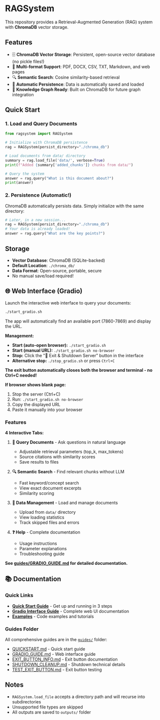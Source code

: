 RAGSystem
==========

This repository provides a Retrieval-Augmented Generation (RAG) system with **ChromaDB** vector storage.

## Features

- 🗄️ **ChromaDB Vector Storage**: Persistent, open-source vector database (no pickle files!)
- 📄 **Multi-format Support**: PDF, DOCX, CSV, TXT, Markdown, and web pages
- 🔍 **Semantic Search**: Cosine similarity-based retrieval
- 💾 **Automatic Persistence**: Data is automatically saved and loaded
- 🚀 **Knowledge Graph Ready**: Built on ChromaDB for future graph integration

## Quick Start

### 1. Load and Query Documents

```python
from ragsystem import RAGSystem

# Initialize with ChromaDB persistence
rag = RAGSystem(persist_directory="./chroma_db")

# Load documents from data/ directory
summary = rag.load_file('data/', verbose=True)
print(f"Added {summary['added_chunks']} chunks from data/")

# Query the system
answer = rag.query("What is this document about?")
print(answer)
```

### 2. Persistence (Automatic!)

ChromaDB automatically persists data. Simply initialize with the same directory:

```python
# Later, in a new session...
rag = RAGSystem(persist_directory="./chroma_db")
# Your data is already loaded!
answer = rag.query("What are the key points?")
```

## Storage

- **Vector Database**: ChromaDB (SQLite-backed)
- **Default Location**: `./chroma_db/`
- **Data Format**: Open-source, portable, secure
- No manual save/load required!

## 🌐 Web Interface (Gradio)

Launch the interactive web interface to query your documents:

```bash
./start_gradio.sh
```

The app will automatically find an available port (7860-7869) and display the URL.

**Management:**
- **Start (auto-open browser):** `./start_gradio.sh`
- **Start (manual URL):** `./start_gradio.sh no-browser`
- **Stop:** Click the "🛑 Exit & Shutdown Server" button in the interface
- **Alternative stop:** `./stop_gradio.sh` or press `Ctrl+C`

**The exit button automatically closes both the browser and terminal - no Ctrl+C needed!**

**If browser shows blank page:**
1. Stop the server (Ctrl+C)
2. Run: `./start_gradio.sh no-browser`
3. Copy the displayed URL
4. Paste it manually into your browser

### Features

**4 Interactive Tabs:**

1. **💬 Query Documents** - Ask questions in natural language
   - Adjustable retrieval parameters (top_k, max_tokens)
   - Source citations with similarity scores
   - Save results to files

2. **🔍 Semantic Search** - Find relevant chunks without LLM
   - Fast keyword/concept search
   - View exact document excerpts
   - Similarity scoring

3. **📁 Data Management** - Load and manage documents
   - Upload from `data/` directory
   - View loading statistics
   - Track skipped files and errors

4. **❓ Help** - Complete documentation
   - Usage instructions
   - Parameter explanations
   - Troubleshooting guide

**See [guides/GRADIO_GUIDE.md](guides/GRADIO_GUIDE.md) for detailed documentation.**

## 📚 Documentation

### Quick Links
- **[Quick Start Guide](guides/QUICKSTART.md)** - Get up and running in 3 steps
- **[Gradio Interface Guide](guides/GRADIO_GUIDE.md)** - Complete web UI documentation
- **[Examples](examples/README.md)** - Code examples and tutorials

### Guides Folder
All comprehensive guides are in the [`guides/`](guides/) folder:
- [QUICKSTART.md](guides/QUICKSTART.md) - Quick start guide
- [GRADIO_GUIDE.md](guides/GRADIO_GUIDE.md) - Web interface guide
- [EXIT_BUTTON_INFO.md](guides/EXIT_BUTTON_INFO.md) - Exit button documentation
- [SHUTDOWN_CLEANUP.md](guides/SHUTDOWN_CLEANUP.md) - Shutdown technical details
- [TEST_EXIT_BUTTON.md](guides/TEST_EXIT_BUTTON.md) - Exit button testing

## Notes

- `RAGSystem.load_file` accepts a directory path and will recurse into subdirectories
- Unsupported file types are skipped
- All outputs are saved to `outputs/` folder
